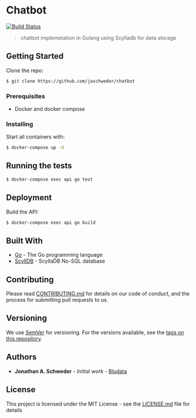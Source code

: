 # Chatbot

[![Build Status](https://travis-ci.org/jaschweder/chatbot.svg?branch=master)](https://travis-ci.org/jaschweder/chatbot)

> chatbot implemetation in Golang using Scylladb for data storage

## Getting Started

Clone the repo:

```sh
$ git clone https://github.com/jaschweder/chatbot
```

### Prerequisites

 - Docker and docker compose

### Installing

Start all containers with:

```sh
$ docker-compose up -d
```

## Running the tests

```sh
$ docker-compose exec api go test
```

## Deployment

Build the API:

```sh
$ docker-compose exec api go build
```

## Built With

* [Go](https://www.golang.org/) - The Go programming language
* [ScyllDB](https://www.scylladb.com/) - ScyllaDB No-SQL database

## Contributing

Please read [CONTRIBUTING.md](CONTRIBUTING.md) for details on our code of conduct, and the process for submitting pull requests to us.

## Versioning

We use [SemVer](http://semver.org/) for versioning. For the versions available, see the [tags on this repository](https://github.com/jaschweder/chatbot/tags).

## Authors

* **Jonathan A. Schweder** - *Initial work* - [Bludata](https://github.com/bludata)

## License

This project is licensed under the MIT License - see the [LICENSE.md](LICENSE.md) file for details
